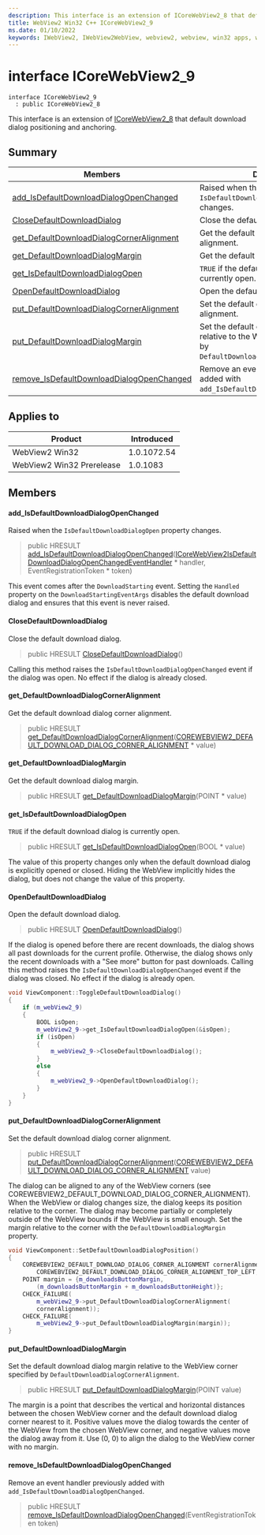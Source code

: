 ```yaml
---
description: This interface is an extension of ICoreWebView2_8 that default download dialog positioning and anchoring.
title: WebView2 Win32 C++ ICoreWebView2_9
ms.date: 01/10/2022
keywords: IWebView2, IWebView2WebView, webview2, webview, win32 apps, win32, edge, ICoreWebView2, ICoreWebView2Controller, browser control, edge html, ICoreWebView2_9
---
```


# interface ICoreWebView2_9

```
interface ICoreWebView2_9
  : public ICoreWebView2_8
```

This interface is an extension of [ICoreWebView2_8](icorewebview2_8.md) that default download dialog positioning and anchoring.

## Summary

 Members                        | Descriptions
--------------------------------|---------------------------------------------
[add_IsDefaultDownloadDialogOpenChanged](#add_isdefaultdownloaddialogopenchanged) | Raised when the `IsDefaultDownloadDialogOpen` property changes.
[CloseDefaultDownloadDialog](#closedefaultdownloaddialog) | Close the default download dialog.
[get_DefaultDownloadDialogCornerAlignment](#get_defaultdownloaddialogcorneralignment) | Get the default download dialog corner alignment.
[get_DefaultDownloadDialogMargin](#get_defaultdownloaddialogmargin) | Get the default download dialog margin.
[get_IsDefaultDownloadDialogOpen](#get_isdefaultdownloaddialogopen) | `TRUE` if the default download dialog is currently open.
[OpenDefaultDownloadDialog](#opendefaultdownloaddialog) | Open the default download dialog.
[put_DefaultDownloadDialogCornerAlignment](#put_defaultdownloaddialogcorneralignment) | Set the default download dialog corner alignment.
[put_DefaultDownloadDialogMargin](#put_defaultdownloaddialogmargin) | Set the default download dialog margin relative to the WebView corner specified by `DefaultDownloadDialogCornerAlignment`.
[remove_IsDefaultDownloadDialogOpenChanged](#remove_isdefaultdownloaddialogopenchanged) | Remove an event handler previously added with `add_IsDefaultDownloadDialogOpenChanged`.

## Applies to

Product                         | Introduced
--------------------------------|---------------------------------------------
WebView2 Win32            |    1.0.1072.54
WebView2 Win32 Prerelease |    1.0.1083

## Members

#### add_IsDefaultDownloadDialogOpenChanged

Raised when the `IsDefaultDownloadDialogOpen` property changes.

> public HRESULT [add_IsDefaultDownloadDialogOpenChanged](#add_isdefaultdownloaddialogopenchanged)([ICoreWebView2IsDefaultDownloadDialogOpenChangedEventHandler](icorewebview2isdefaultdownloaddialogopenchangedeventhandler.md) * handler, EventRegistrationToken * token)

This event comes after the `DownloadStarting` event. Setting the `Handled` property on the `DownloadStartingEventArgs` disables the default download dialog and ensures that this event is never raised.

#### CloseDefaultDownloadDialog

Close the default download dialog.

> public HRESULT [CloseDefaultDownloadDialog](#closedefaultdownloaddialog)()

Calling this method raises the `IsDefaultDownloadDialogOpenChanged` event if the dialog was open. No effect if the dialog is already closed.

#### get_DefaultDownloadDialogCornerAlignment

Get the default download dialog corner alignment.

> public HRESULT [get_DefaultDownloadDialogCornerAlignment](#get_defaultdownloaddialogcorneralignment)([COREWEBVIEW2_DEFAULT_DOWNLOAD_DIALOG_CORNER_ALIGNMENT](icorewebview2.md) * value)

#### get_DefaultDownloadDialogMargin

Get the default download dialog margin.

> public HRESULT [get_DefaultDownloadDialogMargin](#get_defaultdownloaddialogmargin)(POINT * value)

#### get_IsDefaultDownloadDialogOpen

`TRUE` if the default download dialog is currently open.

> public HRESULT [get_IsDefaultDownloadDialogOpen](#get_isdefaultdownloaddialogopen)(BOOL * value)

The value of this property changes only when the default download dialog is explicitly opened or closed. Hiding the WebView implicitly hides the dialog, but does not change the value of this property.

#### OpenDefaultDownloadDialog

Open the default download dialog.

> public HRESULT [OpenDefaultDownloadDialog](#opendefaultdownloaddialog)()

If the dialog is opened before there are recent downloads, the dialog shows all past downloads for the current profile. Otherwise, the dialog shows only the recent downloads with a "See more" button for past downloads. Calling this method raises the `IsDefaultDownloadDialogOpenChanged` event if the dialog was closed. No effect if the dialog is already open.

```cpp
void ViewComponent::ToggleDefaultDownloadDialog()
{
    if (m_webView2_9)
    {
        BOOL isOpen;
        m_webView2_9->get_IsDefaultDownloadDialogOpen(&isOpen);
        if (isOpen)
        {
            m_webView2_9->CloseDefaultDownloadDialog();
        }
        else
        {
            m_webView2_9->OpenDefaultDownloadDialog();
        }
    }
}
```

#### put_DefaultDownloadDialogCornerAlignment

Set the default download dialog corner alignment.

> public HRESULT [put_DefaultDownloadDialogCornerAlignment](#put_defaultdownloaddialogcorneralignment)([COREWEBVIEW2_DEFAULT_DOWNLOAD_DIALOG_CORNER_ALIGNMENT](icorewebview2.md) value)

The dialog can be aligned to any of the WebView corners (see COREWEBVIEW2_DEFAULT_DOWNLOAD_DIALOG_CORNER_ALIGNMENT). When the WebView or dialog changes size, the dialog keeps its position relative to the corner. The dialog may become partially or completely outside of the WebView bounds if the WebView is small enough. Set the margin relative to the corner with the `DefaultDownloadDialogMargin` property.

```cpp
void ViewComponent::SetDefaultDownloadDialogPosition()
{
    COREWEBVIEW2_DEFAULT_DOWNLOAD_DIALOG_CORNER_ALIGNMENT cornerAlignment =
        COREWEBVIEW2_DEFAULT_DOWNLOAD_DIALOG_CORNER_ALIGNMENT_TOP_LEFT;
    POINT margin = {m_downloadsButtonMargin,
        (m_downloadsButtonMargin + m_downloadsButtonHeight)};
    CHECK_FAILURE(
        m_webView2_9->put_DefaultDownloadDialogCornerAlignment(
        cornerAlignment));
    CHECK_FAILURE(
        m_webView2_9->put_DefaultDownloadDialogMargin(margin));
}
```

#### put_DefaultDownloadDialogMargin

Set the default download dialog margin relative to the WebView corner specified by `DefaultDownloadDialogCornerAlignment`.

> public HRESULT [put_DefaultDownloadDialogMargin](#put_defaultdownloaddialogmargin)(POINT value)

The margin is a point that describes the vertical and horizontal distances between the chosen WebView corner and the default download dialog corner nearest to it. Positive values move the dialog towards the center of the WebView from the chosen WebView corner, and negative values move the dialog away from it. Use (0, 0) to align the dialog to the WebView corner with no margin.

#### remove_IsDefaultDownloadDialogOpenChanged

Remove an event handler previously added with `add_IsDefaultDownloadDialogOpenChanged`.

> public HRESULT [remove_IsDefaultDownloadDialogOpenChanged](#remove_isdefaultdownloaddialogopenchanged)(EventRegistrationToken token)

